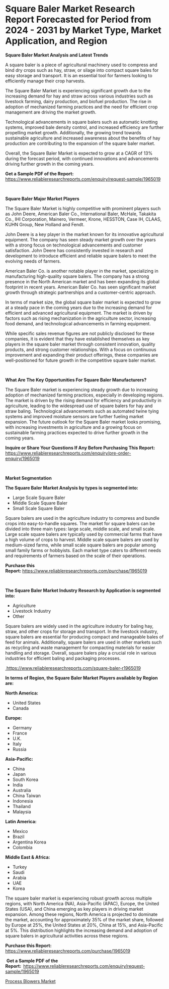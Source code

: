 <p><h1>Square Baler Market Research Report Forecasted for Period from 2024 -  2031 by Market Type, Market Application, and Region</h1></p><p><strong>Square Baler Market Analysis and Latest Trends</strong></p>
<p><p>A square baler is a piece of agricultural machinery used to compress and bind dry crops such as hay, straw, or silage into compact square bales for easy storage and transport. It is an essential tool for farmers looking to efficiently manage their crop harvests.</p><p>The Square Baler Market is experiencing significant growth due to the increasing demand for hay and straw across various industries such as livestock farming, dairy production, and biofuel production. The rise in adoption of mechanized farming practices and the need for efficient crop management are driving the market growth.</p><p>Technological advancements in square balers such as automatic knotting systems, improved bale density control, and increased efficiency are further propelling market growth. Additionally, the growing trend towards sustainable agriculture and increased awareness about the benefits of hay production are contributing to the expansion of the square baler market.</p><p>Overall, the Square Baler Market is expected to grow at a CAGR of 13% during the forecast period, with continued innovations and advancements driving further growth in the coming years.</p></p>
<p><strong>Get a Sample PDF of the Report:&nbsp;</strong> <a href="https://www.reliableresearchreports.com/enquiry/request-sample/1965019">https://www.reliableresearchreports.com/enquiry/request-sample/1965019</a></p>
<p>&nbsp;</p>
<p><strong>Square Baler Major Market Players</strong></p>
<p><p>The Square Baler Market is highly competitive with prominent players such as John Deere, American Baler Co., International Baler, McHale, Takakita Co., IHI Corporation, Mainero, Vermeer, Krone, HESSTON, Case IH, CLAAS, KUHN Group, New Holland and Fendt.</p><p>John Deere is a key player in the market known for its innovative agricultural equipment. The company has seen steady market growth over the years with a strong focus on technological advancements and customer satisfaction. John Deere has consistently invested in research and development to introduce efficient and reliable square balers to meet the evolving needs of farmers.</p><p>American Baler Co. is another notable player in the market, specializing in manufacturing high-quality square balers. The company has a strong presence in the North American market and has been expanding its global footprint in recent years. American Baler Co. has seen significant market growth through strategic partnerships and a customer-centric approach.</p><p>In terms of market size, the global square baler market is expected to grow at a steady pace in the coming years due to the increasing demand for efficient and advanced agricultural equipment. The market is driven by factors such as rising mechanization in the agriculture sector, increasing food demand, and technological advancements in farming equipment.</p><p>While specific sales revenue figures are not publicly disclosed for these companies, it is evident that they have established themselves as key players in the square baler market through consistent innovation, quality products, and strong customer relationships. With a focus on continuous improvement and expanding their product offerings, these companies are well-positioned for future growth in the competitive square baler market.</p></p>
<p>&nbsp;</p>
<p><strong>What Are The Key Opportunities For Square Baler Manufacturers?</strong></p>
<p><p>The Square Baler market is experiencing steady growth due to increasing adoption of mechanized farming practices, especially in developing regions. The market is driven by the rising demand for efficiency and productivity in agriculture, leading to the widespread use of square balers for hay and straw baling. Technological advancements such as automated twine tying systems and improved moisture sensors are further fueling market expansion. The future outlook for the Square Baler market looks promising, with increasing investments in agriculture and a growing focus on sustainable farming practices expected to drive further growth in the coming years.</p></p>
<p><strong>Inquire or Share Your Questions If Any Before Purchasing This Report:</strong> <a href="https://www.reliableresearchreports.com/enquiry/pre-order-enquiry/1965019">https://www.reliableresearchreports.com/enquiry/pre-order-enquiry/1965019</a></p>
<p>&nbsp;</p>
<p><strong>Market Segmentation</strong></p>
<p><strong>The Square Baler Market Analysis by types is segmented into:</strong></p>
<p><ul><li>Large Scale Square Baler</li><li>Middle Scale Square Baler</li><li>Small Scale Square Baler</li></ul></p>
<p><p>Square balers are used in the agriculture industry to compress and bundle crops into easy-to-handle squares. The market for square balers can be divided into three main types: large scale, middle scale, and small scale. Large scale square balers are typically used by commercial farms that have a high volume of crops to harvest. Middle scale square balers are used by medium-sized farms, while small scale square balers are popular among small family farms or hobbyists. Each market type caters to different needs and requirements of farmers based on the scale of their operations.</p></p>
<p><strong>Purchase this Report:&nbsp;</strong><a href="https://www.reliableresearchreports.com/purchase/1965019">https://www.reliableresearchreports.com/purchase/1965019</a></p>
<p>&nbsp;</p>
<p><strong>The Square Baler Market Industry Research by Application is segmented into:</strong></p>
<p><ul><li>Agriculture</li><li>Livestock Industry</li><li>Other</li></ul></p>
<p><p>Square balers are widely used in the agriculture industry for baling hay, straw, and other crops for storage and transport. In the livestock industry, square balers are essential for producing compact and manageable bales of feed for animals. Additionally, square balers are used in other markets such as recycling and waste management for compacting materials for easier handling and storage. Overall, square balers play a crucial role in various industries for efficient baling and packaging processes.</p></p>
<p><a href="https://www.reliableresearchreports.com/square-baler-r1965019">&nbsp;https://www.reliableresearchreports.com/square-baler-r1965019</a></p>
<p><strong>In terms of Region, the Square Baler Market Players available by Region are:</strong></p>
<p>
    <p> <strong> North America: </strong>
        <ul>
            <li>United States</li>
            <li>Canada</li>
        </ul>
        </p> 
    <p> <strong> Europe: </strong>
        <ul>
            <li>Germany</li>
            <li>France</li>
            <li>U.K.</li>
            <li>Italy</li>
            <li>Russia</li>
        </ul>
        </p> 
    <p> <strong> Asia-Pacific: </strong>
        <ul>
            <li>China</li>
            <li>Japan</li>
            <li>South Korea</li>
            <li>India</li>
            <li>Australia</li>
            <li>China Taiwan</li>
            <li>Indonesia</li>
            <li>Thailand</li>
            <li>Malaysia</li>
        </ul>
        </p> 
    <p> <strong> Latin America: </strong>
        <ul>
            <li>Mexico</li>
            <li>Brazil</li>
            <li>Argentina Korea</li>
            <li>Colombia</li>
        </ul>
        </p> 
    <p> <strong> Middle East & Africa: </strong>
        <ul>
            <li>Turkey</li>
            <li>Saudi</li>
            <li>Arabia</li>
            <li>UAE</li>
            <li>Korea</li>
        </ul>
    </p>
    </p>
<p><p>The square baler market is experiencing robust growth across multiple regions, with North America (NA), Asia-Pacific (APAC), Europe, the United States (USA), and China emerging as key players in driving market expansion. Among these regions, North America is projected to dominate the market, accounting for approximately 35% of the market share, followed by Europe at 25%, the United States at 20%, China at 15%, and Asia-Pacific at 5%. This distribution highlights the increasing demand and adoption of square balers in agricultural activities across these regions.</p></p>
<p><strong>Purchase this Report: </strong><a href="https://www.reliableresearchreports.com/purchase/1965019">https://www.reliableresearchreports.com/purchase/1965019</a></p>
<p>&nbsp;<strong>Get a Sample PDF of the Report:&nbsp;&nbsp;</strong><a href="https://www.reliableresearchreports.com/enquiry/request-sample/1965019">https://www.reliableresearchreports.com/enquiry/request-sample/1965019</a></p>
<p><strong></strong></p>
<p><p><a href="https://github.com/dimitrishawkinswaynenp91rgz/Market-Research-Report-List-2/blob/main/process-blowers-market.md">Process Blowers Market</a></p></p>